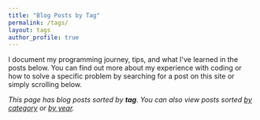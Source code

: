 ```yaml
---
title: "Blog Posts by Tag"
permalink: /tags/
layout: tags
author_profile: true
---
```

I document my programming journey, tips, and what I've learned in the posts below. You can find out more about my experience with coding or how to solve a specific problem by searching for a post on this site or simply scrolling below.

*This page has blog posts sorted by **tag**. You can also view posts sorted [by category](https://simonilincev.com/categories/) or [by year](https://simonilincev.com/blog/).*